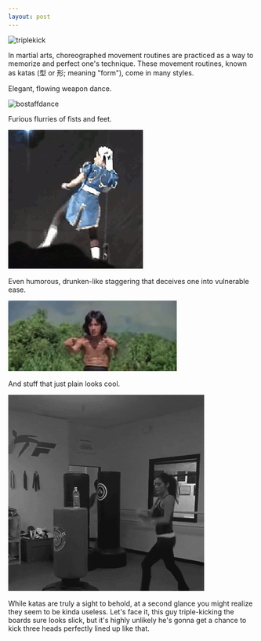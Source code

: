 ```yaml
---
layout: post
---
```


![triplekick](/assets/img/triplekick.gif)


In martial arts, choreographed movement routines are practiced as a way to memorize and perfect one's technique. These movement routines, known as katas (型 or 形; meaning "form"), come in many styles.

Elegant, flowing weapon dance.

![bostaffdance](/assets/img/bostaffdance.gif)

Furious flurries of fists and feet.

![chunlikicks](/assets/img/chunlikicks.gif)

Even humorous, drunken-like staggering that deceives one into vulnerable ease.

![drunkenmaster](/assets/img/drunkenmaster.gif)

And stuff that just plain looks cool.

![bottlekick](/assets/img/bottlekick.gif)

While katas are truly a sight to behold, at a second glance you might realize they seem to be kinda useless. Let's face it, this guy triple-kicking the boards sure looks slick, but it's highly unlikely he's gonna get a chance to kick three heads perfectly lined up like that.

